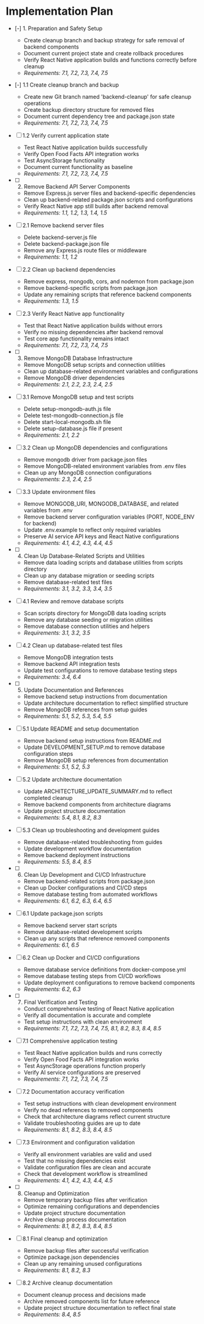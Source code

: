 # Implementation Plan

- [-] 1. Preparation and Safety Setup



  - Create cleanup branch and backup strategy for safe removal of backend components
  - Document current project state and create rollback procedures
  - Verify React Native application builds and functions correctly before cleanup
  - _Requirements: 7.1, 7.2, 7.3, 7.4, 7.5_

- [-] 1.1 Create cleanup branch and backup

  - Create new Git branch named 'backend-cleanup' for safe cleanup operations
  - Create backup directory structure for removed files
  - Document current dependency tree and package.json state
  - _Requirements: 7.1, 7.2, 7.3, 7.4, 7.5_

- [ ] 1.2 Verify current application state
  - Test React Native application builds successfully
  - Verify Open Food Facts API integration works
  - Test AsyncStorage functionality
  - Document current functionality as baseline
  - _Requirements: 7.1, 7.2, 7.3, 7.4, 7.5_

- [ ] 2. Remove Backend API Server Components
  - Remove Express.js server files and backend-specific dependencies
  - Clean up backend-related package.json scripts and configurations
  - Verify React Native app still builds after backend removal
  - _Requirements: 1.1, 1.2, 1.3, 1.4, 1.5_

- [ ] 2.1 Remove backend server files
  - Delete backend-server.js file
  - Delete backend-package.json file
  - Remove any Express.js route files or middleware
  - _Requirements: 1.1, 1.2_

- [ ] 2.2 Clean up backend dependencies
  - Remove express, mongodb, cors, and nodemon from package.json
  - Remove backend-specific scripts from package.json
  - Update any remaining scripts that reference backend components
  - _Requirements: 1.3, 1.5_

- [ ] 2.3 Verify React Native app functionality
  - Test that React Native application builds without errors
  - Verify no missing dependencies after backend removal
  - Test core app functionality remains intact
  - _Requirements: 7.1, 7.2, 7.3, 7.4, 7.5_

- [ ] 3. Remove MongoDB Database Infrastructure
  - Remove MongoDB setup scripts and connection utilities
  - Clean up database-related environment variables and configurations
  - Remove MongoDB driver dependencies
  - _Requirements: 2.1, 2.2, 2.3, 2.4, 2.5_

- [ ] 3.1 Remove MongoDB setup and test scripts
  - Delete setup-mongodb-auth.js file
  - Delete test-mongodb-connection.js file
  - Delete start-local-mongodb.sh file
  - Delete setup-database.js file if present
  - _Requirements: 2.1, 2.2_

- [ ] 3.2 Clean up MongoDB dependencies and configurations
  - Remove mongodb driver from package.json files
  - Remove MongoDB-related environment variables from .env files
  - Clean up any MongoDB connection configurations
  - _Requirements: 2.3, 2.4, 2.5_

- [ ] 3.3 Update environment files
  - Remove MONGODB_URI, MONGODB_DATABASE, and related variables from .env
  - Remove backend server configuration variables (PORT, NODE_ENV for backend)
  - Update .env.example to reflect only required variables
  - Preserve AI service API keys and React Native configurations
  - _Requirements: 4.1, 4.2, 4.3, 4.4, 4.5_

- [ ] 4. Clean Up Database-Related Scripts and Utilities
  - Remove data loading scripts and database utilities from scripts directory
  - Clean up any database migration or seeding scripts
  - Remove database-related test files
  - _Requirements: 3.1, 3.2, 3.3, 3.4, 3.5_

- [ ] 4.1 Review and remove database scripts
  - Scan scripts directory for MongoDB data loading scripts
  - Remove any database seeding or migration utilities
  - Remove database connection utilities and helpers
  - _Requirements: 3.1, 3.2, 3.5_

- [ ] 4.2 Clean up database-related test files
  - Remove MongoDB integration tests
  - Remove backend API integration tests
  - Update test configurations to remove database testing steps
  - _Requirements: 3.4, 6.4_

- [ ] 5. Update Documentation and References
  - Remove backend setup instructions from documentation
  - Update architecture documentation to reflect simplified structure
  - Remove MongoDB references from setup guides
  - _Requirements: 5.1, 5.2, 5.3, 5.4, 5.5_

- [ ] 5.1 Update README and setup documentation
  - Remove backend setup instructions from README.md
  - Update DEVELOPMENT_SETUP.md to remove database configuration steps
  - Remove MongoDB setup references from documentation
  - _Requirements: 5.1, 5.2, 5.3_

- [ ] 5.2 Update architecture documentation
  - Update ARCHITECTURE_UPDATE_SUMMARY.md to reflect completed cleanup
  - Remove backend components from architecture diagrams
  - Update project structure documentation
  - _Requirements: 5.4, 8.1, 8.2, 8.3_

- [ ] 5.3 Clean up troubleshooting and development guides
  - Remove database-related troubleshooting from guides
  - Update development workflow documentation
  - Remove backend deployment instructions
  - _Requirements: 5.5, 8.4, 8.5_

- [ ] 6. Clean Up Development and CI/CD Infrastructure
  - Remove backend-related scripts from package.json
  - Clean up Docker configurations and CI/CD steps
  - Remove database testing from automated workflows
  - _Requirements: 6.1, 6.2, 6.3, 6.4, 6.5_

- [ ] 6.1 Update package.json scripts
  - Remove backend server start scripts
  - Remove database-related development scripts
  - Clean up any scripts that reference removed components
  - _Requirements: 6.1, 6.5_

- [ ] 6.2 Clean up Docker and CI/CD configurations
  - Remove database service definitions from docker-compose.yml
  - Remove database testing steps from CI/CD workflows
  - Update deployment configurations to remove backend components
  - _Requirements: 6.2, 6.3_

- [ ] 7. Final Verification and Testing
  - Conduct comprehensive testing of React Native application
  - Verify all documentation is accurate and complete
  - Test setup instructions with clean environment
  - _Requirements: 7.1, 7.2, 7.3, 7.4, 7.5, 8.1, 8.2, 8.3, 8.4, 8.5_

- [ ] 7.1 Comprehensive application testing
  - Test React Native application builds and runs correctly
  - Verify Open Food Facts API integration works
  - Test AsyncStorage operations function properly
  - Verify AI service configurations are preserved
  - _Requirements: 7.1, 7.2, 7.3, 7.4, 7.5_

- [ ] 7.2 Documentation accuracy verification
  - Test setup instructions with clean development environment
  - Verify no dead references to removed components
  - Check that architecture diagrams reflect current structure
  - Validate troubleshooting guides are up to date
  - _Requirements: 8.1, 8.2, 8.3, 8.4, 8.5_

- [ ] 7.3 Environment and configuration validation
  - Verify all environment variables are valid and used
  - Test that no missing dependencies exist
  - Validate configuration files are clean and accurate
  - Check that development workflow is streamlined
  - _Requirements: 4.1, 4.2, 4.3, 4.4, 4.5_

- [ ] 8. Cleanup and Optimization
  - Remove temporary backup files after verification
  - Optimize remaining configurations and dependencies
  - Update project structure documentation
  - Archive cleanup process documentation
  - _Requirements: 8.1, 8.2, 8.3, 8.4, 8.5_

- [ ] 8.1 Final cleanup and optimization
  - Remove backup files after successful verification
  - Optimize package.json dependencies
  - Clean up any remaining unused configurations
  - _Requirements: 8.1, 8.2, 8.3_

- [ ] 8.2 Archive cleanup documentation
  - Document cleanup process and decisions made
  - Archive removed components list for future reference
  - Update project structure documentation to reflect final state
  - _Requirements: 8.4, 8.5_